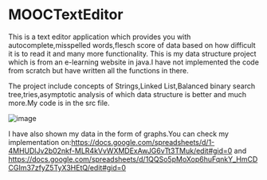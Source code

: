 # MOOCTextEditor

This is a text editor application which provides you with autocomplete,misspelled words,flesch score of data based on how difficult it is to read it and many more functionality.
This is my data structure project which is from an e-learning website in java.I have not implemented the code from scratch but have written all the functions in there.

The project include concepts of Strings,Linked List,Balanced binary search tree,tries,asymptotic analysis of which data structure is better and much more.My code is in the src file.

![image](https://user-images.githubusercontent.com/50476758/126756211-61a9cf3d-f5af-4b62-b547-1b456a8e0afc.png)

I have also shown my data in the form of graphs.You can check my implementation on:https://docs.google.com/spreadsheets/d/1-4MHUDlJv2b02nkf-MLR4kVvWXMDExAwJG6vTt3TMuk/edit#gid=0
and https://docs.google.com/spreadsheets/d/1QQSo5pMoXop6huFqnkY_HmCDCGIm37zfyZ5TyX3HEtQ/edit#gid=0
